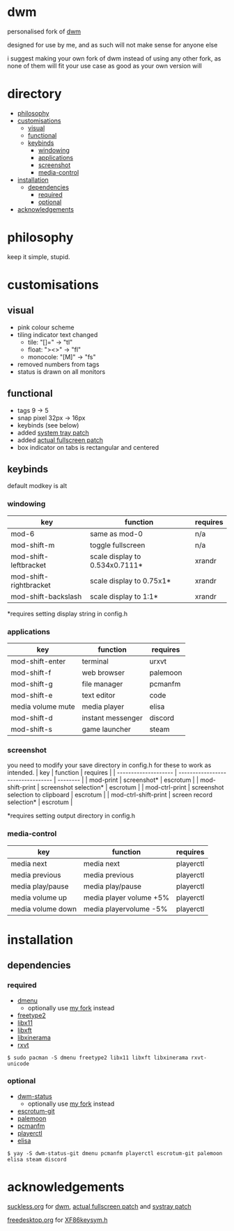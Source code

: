 # dwm
personalised fork of [dwm](https://dwm.suckless.org/)

designed for use by me, and as such will not make sense for anyone else

i suggest making your own fork of dwm instead of using any other fork, as none of them will fit your use case as good as your own version will

# directory
- [philosophy](#philosophy)
- [customisations](#customisations)
    - [visual](#visual)
    - [functional](#functional)
    - [keybinds](#keybinds)
        - [windowing](#windowing)
        - [applications](#applications)
        - [screenshot](#screenshot)
        - [media-control](#media-control)
- [installation](#installation)
    - [dependencies](#dependencies)
        - [required](#required)
        - [optional](#optional)
- [acknowledgements](#acknowledgements)

# philosophy
keep it simple, stupid.
# customisations
## visual
* pink colour scheme
* tiling indicator text changed
    * tile: "[]=" -> "tl"
    * float: "><>" -> "fl"
    * monocole: "[M]" -> "fs"
* removed numbers from tags
* status is drawn on all monitors

## functional
* tags 9 -> 5
* snap pixel 32px -> 16px
* keybinds (see below)
* added [system tray patch](https://dwm.suckless.org/patches/systray/)
* added [actual fullscreen patch](https://dwm.suckless.org/patches/actualfullscreen/)
* box indicator on tabs is rectangular and centered

## keybinds
default modkey is alt

### **windowing**

| key                    | function                       | requires |
| ---------------------- | ------------------------------ | -------- |
| mod-6                  | same as mod-0                  | n/a      |
| mod-shift-m            | toggle fullscreen              | n/a      |
| mod-shift-leftbracket  | scale display to 0.534x0.7111* | xrandr   |
| mod-shift-rightbracket | scale display to 0.75x1*       | xrandr   |
| mod-shift-backslash    | scale display to 1:1*          | xrandr   |

*requires setting display string in config.h

### **applications**

| key               | function          | requires |
| ----------------- | ----------------- | -------- |
| mod-shift-enter   | terminal          | urxvt    |
| mod-shift-f       | web browser       | palemoon |
| mod-shift-g       | file manager      | pcmanfm  |
| mod-shift-e       | text editor       | code     |
| media volume mute | media player      | elisa    |
| mod-shift-d       | instant messenger | discord  |
| mod-shift-s       | game launcher     | steam    |

### **screenshot**
you need to modify your save directory in config.h for these to work as intended.
| key                  | function                          | requires |
| -------------------- | --------------------------------- | -------- |
| mod-print            | screenshot*                       | escrotum |
| mod-shift-print      | screenshot selection*             | escrotum |
| mod-ctrl-print       | screenshot selection to clipboard | escrotum |
| mod-ctrl-shift-print | screen record selection*          | escrotum |

*requires setting output directory in config.h

### **media-control**

| key               | function                | requires  |
| ----------------- | ----------------------- | --------- |
| media next        | media next              | playerctl |
| media previous    | media previous          | playerctl |
| media play/pause  | media play/pause        | playerctl |
| media volume up   | media player volume +5% | playerctl |
| media volume down | media playervolume -5%  | playerctl |

# installation
## dependencies
### **required**
* [dmenu](https://archlinux.org/packages/community/x86_64/dmenu/)
    * optionally use [my fork](https://github.com/theokrueger/dmenu) instead
* [freetype2](https://archlinux.org/packages/extra/x86_64/freetype2/)
* [libx11](https://archlinux.org/packages/extra/x86_64/libx11/)
* [libxft](https://archlinux.org/packages/extra/x86_64/libxft/)
* [libxinerama](https://archlinux.org/packages/extra/x86_64/libxinerama/)
* [rxvt](https://aur.archlinux.org/packages/rxvt/)

```
$ sudo pacman -S dmenu freetype2 libx11 libxft libxinerama rxvt-unicode
```

### **optional**
* [dwm-status](https://dwm.suckless.org/status_monitor/)
    * optionally use [my fork](https://github.com/theokrueger/dwm-bar) instead
* [escrotum-git](https://aur.archlinux.org/packages/escrotum-git/)
* [palemoon](https://aur.archlinux.org/packages/palemoon/)
* [pcmanfm](https://archlinux.org/packages/community/x86_64/pcmanfm/)
* [playerctl](https://archlinux.org/packages/community/x86_64/playerctl/)
* [elisa](https://archlinux.org/packages/extra/x86_64/elisa/)

```
$ yay -S dwm-status-git dmenu pcmanfm playerctl escrotum-git palemoon elisa steam discord
```

# acknowledgements
[suckless.org](https://suckless.org/) for [dwm](https://dwm.suckless.org/), [actual fullscreen patch](https://dwm.suckless.org/patches/actualfullscreen/) and [systray patch](https://dwm.suckless.org/patches/systray/)

[freedesktop.org](https://freedesktop.org/) for [XF86keysym.h](https://cgit.freedesktop.org/xorg/proto/x11proto/tree/XF86keysym.h)
